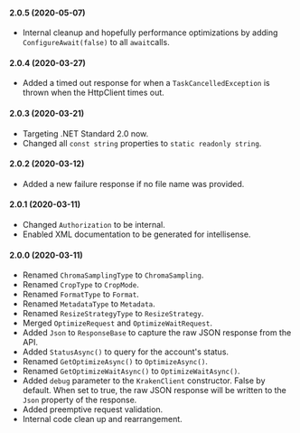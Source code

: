 #### 2.0.5 (2020-05-07)

- Internal cleanup and hopefully performance optimizations by adding `ConfigureAwait(false)` to all `await`calls.

#### 2.0.4 (2020-03-27)

- Added a timed out response for when a `TaskCancelledException` is thrown when the HttpClient times out.

#### 2.0.3 (2020-03-21)

- Targeting .NET Standard 2.0 now.
- Changed all `const string` properties to `static readonly string`.

#### 2.0.2 (2020-03-12)

- Added a new failure response if no file name was provided.

#### 2.0.1 (2020-03-11)

- Changed `Authorization` to be internal.
- Enabled XML documentation to be generated for intellisense.

#### 2.0.0 (2020-03-11)

- Renamed `ChromaSamplingType` to `ChromaSampling`.
- Renamed `CropType` to `CropMode`.
- Renamed `FormatType` to `Format`.
- Renamed `MetadataType` to `Metadata`.
- Renamed `ResizeStrategyType` to `ResizeStrategy`.
- Merged `OptimizeRequest` and `OptimizeWaitRequest`.
- Added `Json` to `ResponseBase` to capture the raw JSON response from the API.
- Added `StatusAsync()` to query for the account's status.
- Renamed `GetOptimizeAsync()` to `OptimizeAsync()`.
- Renamed `GetOptimizeWaitAsync()` to `OptimizeWaitAsync()`.
- Added `debug` parameter to the `KrakenClient` constructor. False by default. When set to true, the raw JSON response will be written to the `Json` property of the response.
- Added preemptive request validation.
- Internal code clean up and rearrangement.
